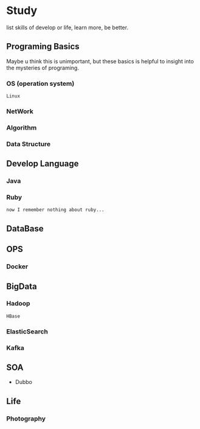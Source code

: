 # Study
list skills of develop or life, learn more, be better.

## Programing Basics
  Maybe u think this is unimportant, but these basics is helpful to insight into the mysteries of programing.

  ### OS (operation system)
    Linux

  ### NetWork

  ### Algorithm

  ### Data Structure

## Develop Language
  ### Java

  ### Ruby
    now I remember nothing about ruby...

## DataBase

## OPS
  ### Docker

## BigData
  ### Hadoop
    HBase
  ### ElasticSearch
  ### Kafka
  
## SOA
 - Dubbo 

## Life
  ### Photography
